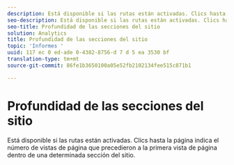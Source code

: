 ```yaml
---
description: Está disponible si las rutas están activadas. Clics hasta la página indica el número de vistas de página que precedieron a la primera vista de página dentro de una determinada sección del sitio.
seo-description: Está disponible si las rutas están activadas. Clics hasta la página indica el número de vistas de página que precedieron a la primera vista de página dentro de una determinada sección del sitio.
seo-title: Profundidad de las secciones del sitio
solution: Analytics
title: Profundidad de las secciones del sitio
topic: 'Informes '
uuid: 117 ec 0 ed-ade 0-4382-8756-d 7 d 5 ea 3530 bf
translation-type: tm+mt
source-git-commit: 86fe1b3650100a05e52fb2102134fee515c871b1

---
```



# Profundidad de las secciones del sitio

Está disponible si las rutas están activadas. Clics hasta la página indica el número de vistas de página que precedieron a la primera vista de página dentro de una determinada sección del sitio.

